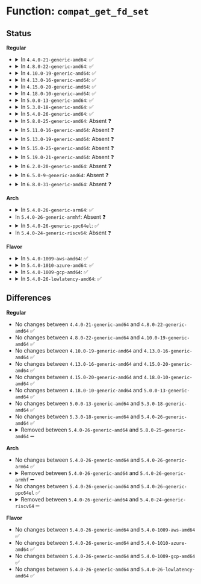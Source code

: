 # Function: <code>compat_get_fd_set</code>

## Status
<b>Regular</b>
<ul>
<li>
<details>
<summary>In <code>4.4.0-21-generic-amd64</code>: ✅</summary>

```c
int compat_get_fd_set(long unsigned int nr, compat_ulong_t * ufdset, long unsigned int * fdset)
```

```json
{
  "name": "compat_get_fd_set",
  "collision_type": "Unique Static",
  "inline_type": "No",
  "funcs": [
    {
      "addr": 18446744071581351616,
      "name": "compat_get_fd_set",
      "external": false,
      "loc": "fs/compat.c:1162",
      "file": "fs/compat.c",
      "inline": "seen, unknown",
      "caller_inline": [],
      "caller_func": [
        "fs/compat.c:compat_core_sys_select",
        "fs/compat.c:compat_core_sys_select",
        "fs/compat.c:compat_core_sys_select"
      ]
    }
  ],
  "symbols": [
    {
      "addr": 18446744071581351616,
      "name": "compat_get_fd_set",
      "section": ".text",
      "bind": "STB_LOCAL",
      "size": 199
    }
  ]
}
```
</details>
</li>
<li>
<details>
<summary>In <code>4.8.0-22-generic-amd64</code>: ✅</summary>

```c
int compat_get_fd_set(long unsigned int nr, compat_ulong_t * ufdset, long unsigned int * fdset)
```

```json
{
  "name": "compat_get_fd_set",
  "collision_type": "Unique Static",
  "inline_type": "No",
  "funcs": [
    {
      "addr": 18446744071581532240,
      "name": "compat_get_fd_set",
      "external": false,
      "loc": "fs/compat.c:1165",
      "file": "fs/compat.c",
      "inline": "seen, unknown",
      "caller_inline": [],
      "caller_func": [
        "fs/compat.c:compat_core_sys_select",
        "fs/compat.c:compat_core_sys_select",
        "fs/compat.c:compat_core_sys_select"
      ]
    }
  ],
  "symbols": [
    {
      "addr": 18446744071581532240,
      "name": "compat_get_fd_set",
      "section": ".text",
      "bind": "STB_LOCAL",
      "size": 197
    }
  ]
}
```
</details>
</li>
<li>
<details>
<summary>In <code>4.10.0-19-generic-amd64</code>: ✅</summary>

```c
int compat_get_fd_set(long unsigned int nr, compat_ulong_t * ufdset, long unsigned int * fdset)
```

```json
{
  "name": "compat_get_fd_set",
  "collision_type": "Unique Static",
  "inline_type": "No",
  "funcs": [
    {
      "addr": 18446744071581618320,
      "name": "compat_get_fd_set",
      "external": false,
      "loc": "fs/compat.c:1076",
      "file": "fs/compat.c",
      "inline": "seen, unknown",
      "caller_inline": [],
      "caller_func": [
        "fs/compat.c:compat_core_sys_select",
        "fs/compat.c:compat_core_sys_select",
        "fs/compat.c:compat_core_sys_select"
      ]
    }
  ],
  "symbols": [
    {
      "addr": 18446744071581618320,
      "name": "compat_get_fd_set",
      "section": ".text",
      "bind": "STB_LOCAL",
      "size": 197
    }
  ]
}
```
</details>
</li>
<li>
<details>
<summary>In <code>4.13.0-16-generic-amd64</code>: ✅</summary>

```c
int compat_get_fd_set(long unsigned int nr, compat_ulong_t * ufdset, long unsigned int * fdset)
```

```json
{
  "name": "compat_get_fd_set",
  "collision_type": "Unique Static",
  "inline_type": "No",
  "funcs": [
    {
      "addr": 18446744071581371040,
      "name": "compat_get_fd_set",
      "external": false,
      "loc": "fs/select.c:1161",
      "file": "fs/select.c",
      "inline": "seen, unknown",
      "caller_inline": [],
      "caller_func": [
        "fs/select.c:compat_core_sys_select",
        "fs/select.c:compat_core_sys_select",
        "fs/select.c:compat_core_sys_select"
      ]
    }
  ],
  "symbols": [
    {
      "addr": 18446744071581371040,
      "name": "compat_get_fd_set",
      "section": ".text",
      "bind": "STB_LOCAL",
      "size": 56
    }
  ]
}
```
</details>
</li>
<li>
<details>
<summary>In <code>4.15.0-20-generic-amd64</code>: ✅</summary>

```c
int compat_get_fd_set(long unsigned int nr, compat_ulong_t * ufdset, long unsigned int * fdset)
```

```json
{
  "name": "compat_get_fd_set",
  "collision_type": "Unique Static",
  "inline_type": "No",
  "funcs": [
    {
      "addr": 18446744071581512544,
      "name": "compat_get_fd_set",
      "external": false,
      "loc": "fs/select.c:1152",
      "file": "fs/select.c",
      "inline": "seen, unknown",
      "caller_inline": [],
      "caller_func": [
        "fs/select.c:compat_core_sys_select",
        "fs/select.c:compat_core_sys_select",
        "fs/select.c:compat_core_sys_select"
      ]
    }
  ],
  "symbols": [
    {
      "addr": 18446744071581512544,
      "name": "compat_get_fd_set",
      "section": ".text",
      "bind": "STB_LOCAL",
      "size": 56
    }
  ]
}
```
</details>
</li>
<li>
<details>
<summary>In <code>4.18.0-10-generic-amd64</code>: ✅</summary>

```c
int compat_get_fd_set(long unsigned int nr, compat_ulong_t * ufdset, long unsigned int * fdset)
```

```json
{
  "name": "compat_get_fd_set",
  "collision_type": "Unique Static",
  "inline_type": "No",
  "funcs": [
    {
      "addr": 18446744071581670288,
      "name": "compat_get_fd_set",
      "external": false,
      "loc": "fs/select.c:1153",
      "file": "fs/select.c",
      "inline": "seen, unknown",
      "caller_inline": [],
      "caller_func": [
        "fs/select.c:compat_core_sys_select",
        "fs/select.c:compat_core_sys_select",
        "fs/select.c:compat_core_sys_select"
      ]
    }
  ],
  "symbols": [
    {
      "addr": 18446744071581670288,
      "name": "compat_get_fd_set",
      "section": ".text",
      "bind": "STB_LOCAL",
      "size": 56
    }
  ]
}
```
</details>
</li>
<li>
<details>
<summary>In <code>5.0.0-13-generic-amd64</code>: ✅</summary>

```c
int compat_get_fd_set(long unsigned int nr, compat_ulong_t * ufdset, long unsigned int * fdset)
```

```json
{
  "name": "compat_get_fd_set",
  "collision_type": "Unique Static",
  "inline_type": "No",
  "funcs": [
    {
      "addr": 18446744071581756592,
      "name": "compat_get_fd_set",
      "external": false,
      "loc": "fs/select.c:1165",
      "file": "fs/select.c",
      "inline": "seen, unknown",
      "caller_inline": [],
      "caller_func": [
        "fs/select.c:compat_core_sys_select",
        "fs/select.c:compat_core_sys_select",
        "fs/select.c:compat_core_sys_select"
      ]
    }
  ],
  "symbols": [
    {
      "addr": 18446744071581756592,
      "name": "compat_get_fd_set",
      "section": ".text",
      "bind": "STB_LOCAL",
      "size": 56
    }
  ]
}
```
</details>
</li>
<li>
<details>
<summary>In <code>5.3.0-18-generic-amd64</code>: ✅</summary>

```c
int compat_get_fd_set(long unsigned int nr, compat_ulong_t * ufdset, long unsigned int * fdset)
```

```json
{
  "name": "compat_get_fd_set",
  "collision_type": "Unique Static",
  "inline_type": "No",
  "funcs": [
    {
      "addr": 18446744071581874224,
      "name": "compat_get_fd_set",
      "external": false,
      "loc": "fs/select.c:1140",
      "file": "fs/select.c",
      "inline": "seen, unknown",
      "caller_inline": [],
      "caller_func": [
        "fs/select.c:compat_core_sys_select",
        "fs/select.c:compat_core_sys_select",
        "fs/select.c:compat_core_sys_select"
      ]
    }
  ],
  "symbols": [
    {
      "addr": 18446744071581874224,
      "name": "compat_get_fd_set",
      "section": ".text",
      "bind": "STB_LOCAL",
      "size": 57
    }
  ]
}
```
</details>
</li>
<li>
<details>
<summary>In <code>5.4.0-26-generic-amd64</code>: ✅</summary>

```c
int compat_get_fd_set(long unsigned int nr, compat_ulong_t * ufdset, long unsigned int * fdset)
```

```json
{
  "name": "compat_get_fd_set",
  "collision_type": "Unique Static",
  "inline_type": "No",
  "funcs": [
    {
      "addr": 18446744071581946480,
      "name": "compat_get_fd_set",
      "external": false,
      "loc": "fs/select.c:1140",
      "file": "fs/select.c",
      "inline": "seen, unknown",
      "caller_inline": [],
      "caller_func": [
        "fs/select.c:compat_core_sys_select",
        "fs/select.c:compat_core_sys_select",
        "fs/select.c:compat_core_sys_select"
      ]
    }
  ],
  "symbols": [
    {
      "addr": 18446744071581946480,
      "name": "compat_get_fd_set",
      "section": ".text",
      "bind": "STB_LOCAL",
      "size": 57
    }
  ]
}
```
</details>
</li>
<li>
<details>
<summary>In <code>5.8.0-25-generic-amd64</code>: Absent ❓</summary>

```json
{
  "name": "compat_get_fd_set",
  "collision_type": "Unique Static",
  "inline_type": "Full",
  "funcs": [
    {
      "addr": 18446744071582179955,
      "name": "compat_get_fd_set",
      "external": false,
      "loc": "fs/select.c:1150",
      "file": "fs/select.c",
      "inline": "not declared, inlined",
      "caller_inline": [
        "fs/select.c:compat_core_sys_select",
        "fs/select.c:compat_core_sys_select",
        "fs/select.c:compat_core_sys_select"
      ],
      "caller_func": []
    }
  ],
  "symbols": []
}
```
</details>
</li>
<li>
<details>
<summary>In <code>5.11.0-16-generic-amd64</code>: Absent ❓</summary>

```json
{
  "name": "compat_get_fd_set",
  "collision_type": "Unique Static",
  "inline_type": "Full",
  "funcs": [
    {
      "addr": 18446744071582227193,
      "name": "compat_get_fd_set",
      "external": false,
      "loc": "fs/select.c:1156",
      "file": "fs/select.c",
      "inline": "not declared, inlined",
      "caller_inline": [
        "fs/select.c:compat_core_sys_select",
        "fs/select.c:compat_core_sys_select",
        "fs/select.c:compat_core_sys_select"
      ],
      "caller_func": []
    }
  ],
  "symbols": []
}
```
</details>
</li>
<li>
<details>
<summary>In <code>5.13.0-19-generic-amd64</code>: Absent ❓</summary>

```json
{
  "name": "compat_get_fd_set",
  "collision_type": "Unique Static",
  "inline_type": "Full",
  "funcs": [
    {
      "addr": 18446744071582253230,
      "name": "compat_get_fd_set",
      "external": false,
      "loc": "fs/select.c:1156",
      "file": "fs/select.c",
      "inline": "not declared, inlined",
      "caller_inline": [
        "fs/select.c:compat_core_sys_select",
        "fs/select.c:compat_core_sys_select",
        "fs/select.c:compat_core_sys_select"
      ],
      "caller_func": []
    }
  ],
  "symbols": []
}
```
</details>
</li>
<li>
<details>
<summary>In <code>5.15.0-25-generic-amd64</code>: Absent ❓</summary>

```json
{
  "name": "compat_get_fd_set",
  "collision_type": "Unique Static",
  "inline_type": "Full",
  "funcs": [
    {
      "addr": 18446744071582571134,
      "name": "compat_get_fd_set",
      "external": false,
      "loc": "fs/select.c:1159",
      "file": "fs/select.c",
      "inline": "not declared, inlined",
      "caller_inline": [
        "fs/select.c:compat_core_sys_select",
        "fs/select.c:compat_core_sys_select",
        "fs/select.c:compat_core_sys_select"
      ],
      "caller_func": []
    }
  ],
  "symbols": []
}
```
</details>
</li>
<li>
<details>
<summary>In <code>5.19.0-21-generic-amd64</code>: Absent ❓</summary>

```json
{
  "name": "compat_get_fd_set",
  "collision_type": "Unique Static",
  "inline_type": "Full",
  "funcs": [
    {
      "addr": 18446744071583100448,
      "name": "compat_get_fd_set",
      "external": false,
      "loc": "fs/select.c:1160",
      "file": "fs/select.c",
      "inline": "not declared, inlined",
      "caller_inline": [
        "fs/select.c:compat_core_sys_select",
        "fs/select.c:compat_core_sys_select",
        "fs/select.c:compat_core_sys_select"
      ],
      "caller_func": []
    }
  ],
  "symbols": []
}
```
</details>
</li>
<li>
<details>
<summary>In <code>6.2.0-20-generic-amd64</code>: Absent ❓</summary>

```json
{
  "name": "compat_get_fd_set",
  "collision_type": "Unique Static",
  "inline_type": "Full",
  "funcs": [
    {
      "addr": 18446744071583668672,
      "name": "compat_get_fd_set",
      "external": false,
      "loc": "fs/select.c:1160",
      "file": "fs/select.c",
      "inline": "not declared, inlined",
      "caller_inline": [
        "fs/select.c:compat_core_sys_select",
        "fs/select.c:compat_core_sys_select",
        "fs/select.c:compat_core_sys_select"
      ],
      "caller_func": []
    }
  ],
  "symbols": []
}
```
</details>
</li>
<li>
<details>
<summary>In <code>6.5.0-9-generic-amd64</code>: Absent ❓</summary>

```json
{
  "name": "compat_get_fd_set",
  "collision_type": "Unique Static",
  "inline_type": "Full",
  "funcs": [
    {
      "addr": 18446744071583885968,
      "name": "compat_get_fd_set",
      "external": false,
      "loc": "fs/select.c:1160",
      "file": "fs/select.c",
      "inline": "not declared, inlined",
      "caller_inline": [
        "fs/select.c:compat_core_sys_select",
        "fs/select.c:compat_core_sys_select",
        "fs/select.c:compat_core_sys_select"
      ],
      "caller_func": []
    }
  ],
  "symbols": []
}
```
</details>
</li>
<li>
<details>
<summary>In <code>6.8.0-31-generic-amd64</code>: Absent ❓</summary>

```json
{
  "name": "compat_get_fd_set",
  "collision_type": "Unique Static",
  "inline_type": "Full",
  "funcs": [
    {
      "addr": 18446744071584093136,
      "name": "compat_get_fd_set",
      "external": false,
      "loc": "fs/select.c:1160",
      "file": "fs/select.c",
      "inline": "not declared, inlined",
      "caller_inline": [
        "fs/select.c:compat_core_sys_select",
        "fs/select.c:compat_core_sys_select",
        "fs/select.c:compat_core_sys_select"
      ],
      "caller_func": []
    }
  ],
  "symbols": []
}
```
</details>
</li>
</ul>
<b>Arch</b>
<ul>
<li>
<details>
<summary>In <code>5.4.0-26-generic-arm64</code>: ✅</summary>

```c
int compat_get_fd_set(long unsigned int nr, compat_ulong_t * ufdset, long unsigned int * fdset)
```

```json
{
  "name": "compat_get_fd_set",
  "collision_type": "Unique Static",
  "inline_type": "No",
  "funcs": [
    {
      "addr": 18446603336493440720,
      "name": "compat_get_fd_set",
      "external": false,
      "loc": "fs/select.c:1140",
      "file": "fs/select.c",
      "inline": "seen, unknown",
      "caller_inline": [],
      "caller_func": [
        "fs/select.c:compat_core_sys_select",
        "fs/select.c:compat_core_sys_select",
        "fs/select.c:compat_core_sys_select"
      ]
    }
  ],
  "symbols": [
    {
      "addr": 18446603336493440720,
      "name": "compat_get_fd_set",
      "section": ".text",
      "bind": "STB_LOCAL",
      "size": 116
    }
  ]
}
```
</details>
</li>
<li>
In <code>5.4.0-26-generic-armhf</code>: Absent ❓
</li>
<li>
<details>
<summary>In <code>5.4.0-26-generic-ppc64el</code>: ✅</summary>

```c
int compat_get_fd_set(long unsigned int nr, compat_ulong_t * ufdset, long unsigned int * fdset)
```

```json
{
  "name": "compat_get_fd_set",
  "collision_type": "Unique Static",
  "inline_type": "No",
  "funcs": [
    {
      "addr": 13835058055286996672,
      "name": "compat_get_fd_set",
      "external": false,
      "loc": "fs/select.c:1140",
      "file": "fs/select.c",
      "inline": "seen, unknown",
      "caller_inline": [],
      "caller_func": [
        "fs/select.c:compat_core_sys_select",
        "fs/select.c:compat_core_sys_select",
        "fs/select.c:compat_core_sys_select"
      ]
    }
  ],
  "symbols": [
    {
      "addr": 13835058055286996672,
      "name": "compat_get_fd_set",
      "section": ".text",
      "bind": "STB_LOCAL",
      "size": 120
    }
  ]
}
```
</details>
</li>
<li>
In <code>5.4.0-24-generic-riscv64</code>: Absent ❓
</li>
</ul>
<b>Flavor</b>
<ul>
<li>
<details>
<summary>In <code>5.4.0-1009-aws-amd64</code>: ✅</summary>

```c
int compat_get_fd_set(long unsigned int nr, compat_ulong_t * ufdset, long unsigned int * fdset)
```

```json
{
  "name": "compat_get_fd_set",
  "collision_type": "Unique Static",
  "inline_type": "No",
  "funcs": [
    {
      "addr": 18446744071581915216,
      "name": "compat_get_fd_set",
      "external": false,
      "loc": "fs/select.c:1140",
      "file": "fs/select.c",
      "inline": "seen, unknown",
      "caller_inline": [],
      "caller_func": [
        "fs/select.c:compat_core_sys_select",
        "fs/select.c:compat_core_sys_select",
        "fs/select.c:compat_core_sys_select"
      ]
    }
  ],
  "symbols": [
    {
      "addr": 18446744071581915216,
      "name": "compat_get_fd_set",
      "section": ".text",
      "bind": "STB_LOCAL",
      "size": 57
    }
  ]
}
```
</details>
</li>
<li>
<details>
<summary>In <code>5.4.0-1010-azure-amd64</code>: ✅</summary>

```c
int compat_get_fd_set(long unsigned int nr, compat_ulong_t * ufdset, long unsigned int * fdset)
```

```json
{
  "name": "compat_get_fd_set",
  "collision_type": "Unique Static",
  "inline_type": "No",
  "funcs": [
    {
      "addr": 18446744071581852800,
      "name": "compat_get_fd_set",
      "external": false,
      "loc": "fs/select.c:1140",
      "file": "fs/select.c",
      "inline": "seen, unknown",
      "caller_inline": [],
      "caller_func": [
        "fs/select.c:compat_core_sys_select",
        "fs/select.c:compat_core_sys_select",
        "fs/select.c:compat_core_sys_select"
      ]
    }
  ],
  "symbols": [
    {
      "addr": 18446744071581852800,
      "name": "compat_get_fd_set",
      "section": ".text",
      "bind": "STB_LOCAL",
      "size": 57
    }
  ]
}
```
</details>
</li>
<li>
<details>
<summary>In <code>5.4.0-1009-gcp-amd64</code>: ✅</summary>

```c
int compat_get_fd_set(long unsigned int nr, compat_ulong_t * ufdset, long unsigned int * fdset)
```

```json
{
  "name": "compat_get_fd_set",
  "collision_type": "Unique Static",
  "inline_type": "No",
  "funcs": [
    {
      "addr": 18446744071581906528,
      "name": "compat_get_fd_set",
      "external": false,
      "loc": "fs/select.c:1140",
      "file": "fs/select.c",
      "inline": "seen, unknown",
      "caller_inline": [],
      "caller_func": [
        "fs/select.c:compat_core_sys_select",
        "fs/select.c:compat_core_sys_select",
        "fs/select.c:compat_core_sys_select"
      ]
    }
  ],
  "symbols": [
    {
      "addr": 18446744071581906528,
      "name": "compat_get_fd_set",
      "section": ".text",
      "bind": "STB_LOCAL",
      "size": 57
    }
  ]
}
```
</details>
</li>
<li>
<details>
<summary>In <code>5.4.0-26-lowlatency-amd64</code>: ✅</summary>

```c
int compat_get_fd_set(long unsigned int nr, compat_ulong_t * ufdset, long unsigned int * fdset)
```

```json
{
  "name": "compat_get_fd_set",
  "collision_type": "Unique Static",
  "inline_type": "No",
  "funcs": [
    {
      "addr": 18446744071581976144,
      "name": "compat_get_fd_set",
      "external": false,
      "loc": "fs/select.c:1140",
      "file": "fs/select.c",
      "inline": "seen, unknown",
      "caller_inline": [],
      "caller_func": [
        "fs/select.c:compat_core_sys_select",
        "fs/select.c:compat_core_sys_select",
        "fs/select.c:compat_core_sys_select"
      ]
    }
  ],
  "symbols": [
    {
      "addr": 18446744071581976144,
      "name": "compat_get_fd_set",
      "section": ".text",
      "bind": "STB_LOCAL",
      "size": 57
    }
  ]
}
```
</details>
</li>
</ul>

## Differences
<b>Regular</b>
<ul>
<li>
No changes between <code>4.4.0-21-generic-amd64</code> and <code>4.8.0-22-generic-amd64</code> ✅
</li>
<li>
No changes between <code>4.8.0-22-generic-amd64</code> and <code>4.10.0-19-generic-amd64</code> ✅
</li>
<li>
No changes between <code>4.10.0-19-generic-amd64</code> and <code>4.13.0-16-generic-amd64</code> ✅
</li>
<li>
No changes between <code>4.13.0-16-generic-amd64</code> and <code>4.15.0-20-generic-amd64</code> ✅
</li>
<li>
No changes between <code>4.15.0-20-generic-amd64</code> and <code>4.18.0-10-generic-amd64</code> ✅
</li>
<li>
No changes between <code>4.18.0-10-generic-amd64</code> and <code>5.0.0-13-generic-amd64</code> ✅
</li>
<li>
No changes between <code>5.0.0-13-generic-amd64</code> and <code>5.3.0-18-generic-amd64</code> ✅
</li>
<li>
No changes between <code>5.3.0-18-generic-amd64</code> and <code>5.4.0-26-generic-amd64</code> ✅
</li>
<li>
<details>
<summary>Removed between <code>5.4.0-26-generic-amd64</code> and <code>5.8.0-25-generic-amd64</code> ➖</summary>

```c
int compat_get_fd_set(long unsigned int nr, compat_ulong_t * ufdset, long unsigned int * fdset)
```
</details>
</li>
</ul>
<b>Arch</b>
<ul>
<li>
No changes between <code>5.4.0-26-generic-amd64</code> and <code>5.4.0-26-generic-arm64</code> ✅
</li>
<li>
<details>
<summary>Removed between <code>5.4.0-26-generic-amd64</code> and <code>5.4.0-26-generic-armhf</code> ➖</summary>

```c
int compat_get_fd_set(long unsigned int nr, compat_ulong_t * ufdset, long unsigned int * fdset)
```
</details>
</li>
<li>
No changes between <code>5.4.0-26-generic-amd64</code> and <code>5.4.0-26-generic-ppc64el</code> ✅
</li>
<li>
<details>
<summary>Removed between <code>5.4.0-26-generic-amd64</code> and <code>5.4.0-24-generic-riscv64</code> ➖</summary>

```c
int compat_get_fd_set(long unsigned int nr, compat_ulong_t * ufdset, long unsigned int * fdset)
```
</details>
</li>
</ul>
<b>Flavor</b>
<ul>
<li>
No changes between <code>5.4.0-26-generic-amd64</code> and <code>5.4.0-1009-aws-amd64</code> ✅
</li>
<li>
No changes between <code>5.4.0-26-generic-amd64</code> and <code>5.4.0-1010-azure-amd64</code> ✅
</li>
<li>
No changes between <code>5.4.0-26-generic-amd64</code> and <code>5.4.0-1009-gcp-amd64</code> ✅
</li>
<li>
No changes between <code>5.4.0-26-generic-amd64</code> and <code>5.4.0-26-lowlatency-amd64</code> ✅
</li>
</ul>
